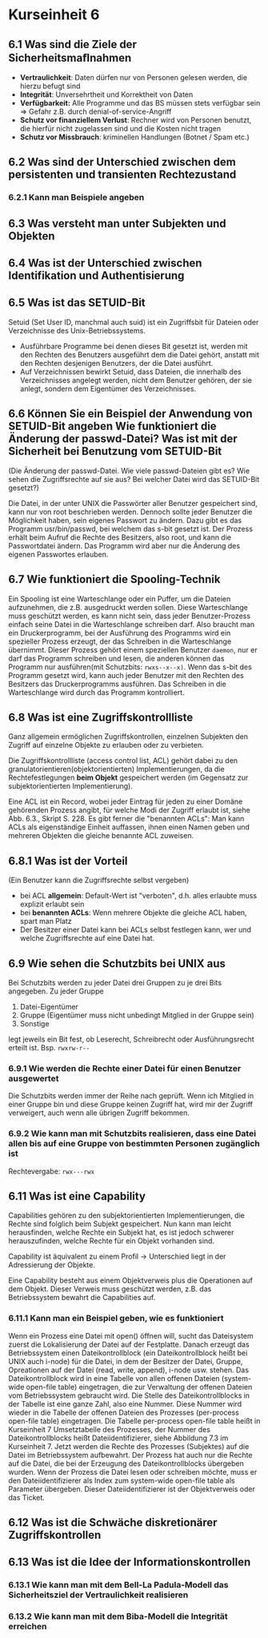 # Kurseinheit 6

## 6.1 Was sind die Ziele der Sicherheitsmaﬂnahmen

* **Vertraulichkeit**: Daten dürfen nur von Personen gelesen werden, die hierzu befugt sind
* **Integrität**: Unversehrtheit und Korrektheit von Daten
* **Verfügbarkeit:** Alle Programme und das BS müssen stets verfügbar sein => Gefahr z.B. durch
denial-of-service-Angriff
* **Schutz vor finanziellem Verlust**: Rechner wird von Personen benutzt, die hierfür nicht
zugelassen sind und die Kosten nicht tragen
* **Schutz vor Missbrauch**:  kriminellen Handlungen (Botnet / Spam etc.)

## 6.2 Was sind der Unterschied zwischen dem persistenten und transienten Rechtezustand

### 6.2.1 Kann man Beispiele angeben

## 6.3 Was versteht man unter Subjekten und Objekten

## 6.4 Was ist der Unterschied zwischen Identifikation und Authentisierung

## 6.5 Was ist das SETUID-Bit

Setuid (Set User ID, manchmal auch suid) ist ein Zugriffsbit für Dateien oder Verzeichnisse des Unix-Betriebssystems.

* Ausführbare Programme bei denen dieses Bit gesetzt ist, werden mit den Rechten des Benutzers ausgeführt dem die Datei gehört, anstatt mit den Rechten desjenigen Benutzers, der die Datei ausführt.
* Auf Verzeichnissen bewirkt Setuid, dass Dateien, die innerhalb des Verzeichnisses angelegt werden, nicht dem Benutzer gehören, der sie anlegt, sondern dem Eigentümer des Verzeichnisses.

## 6.6 Können Sie ein Beispiel der Anwendung von SETUID-Bit angeben Wie funktioniert die Änderung der passwd-Datei? Was ist mit der Sicherheit bei Benutzung vom SETUID-Bit

(Die Änderung der passwd-Datei. Wie viele passwd-Dateien gibt es? Wie sehen die Zugriffsrechte auf sie aus? Bei welcher Datei wird das SETUID-Bit gesetzt?)

Die Datei, in der unter UNIX die Passwörter aller Benutzer gespeichert sind, kann nur von root beschrieben werden. Dennoch sollte jeder Benutzer die Möglichkeit haben, sein eigenes Passwort zu ändern. Dazu gibt es das Programm usr/bin/passwd, bei welchem das s-bit gesetzt ist. Der Prozess erhält beim Aufruf die Rechte des Besitzers, also root, und kann die Passwortdatei ändern. Das Programm wird aber nur die Änderung des eigenen Passwortes erlauben.

## 6.7 Wie funktioniert die Spooling-Technik

Ein Spooling ist eine Warteschlange oder ein Puffer, um die Dateien aufzunehmen, die z.B. ausgedruckt werden sollen. Diese Warteschlange muss geschützt werden, es kann nicht sein, dass jeder Benutzer-Prozess einfach seine Datei in die Warteschlange schreiben darf.
Also braucht man ein Druckerprogramm, bei der Ausführung des Programms wird ein spezieller Prozess erzeugt, der das Schreiben in die Warteschlange übernimmt. Dieser Prozess gehört einem speziellen Benutzer `daemon`, nur er darf das Programm schreiben und lesen, die anderen können das Programm nur ausführen(mit Schutzbits: `rwxs--x--x)`. Wenn das s-bit des Programm gesetzt wird, kann auch jeder Benutzer mit den Rechten des Besitzers das Druckerprogramms ausführen. Das Schreiben in die Warteschlange wird durch das Programm kontrolliert.

## 6.8 Was ist eine Zugriffskontrollliste

Ganz allgemein ermöglichen Zugriffskontrollen, einzelnen Subjekten den Zugriff auf einzelne Objekte zu erlauben oder zu verbieten.

Die Zugriffskontrollliste (access control list, ACL) gehört dabei zu den granulatorientieren(objektorientierten) Implementierungen, da die Rechtefestlegungen **beim Objekt** gespeichert werden (im Gegensatz zur subjektorientierten Implementierung).

Eine ACL ist ein Record, wobei jeder Eintrag für jeden zu einer Domäne gehörenden Prozess angibt, für welche Modi der Zugriff erlaubt ist, siehe Abb. 6.3., Skript S. 228.
Es gibt ferner die "benannten ACLs": Man kann ACLs als eigenständige Einheit auffassen, ihnen einen Namen geben und mehreren Objekten die gleiche benannte ACL zuweisen.

## 6.8.1 Was ist der Vorteil
(Ein Benutzer kann die Zugriffsrechte selbst vergeben)
* bei ACL **allgemein**: Default-Wert ist "verboten", d.h. alles erlaubte muss explizit erlaubt sein
* bei **benannten ACLs**: Wenn mehrere Objekte die gleiche ACL haben, spart man Platz
* Der Besitzer einer Datei kann bei ACLs selbst festlegen kann, wer und welche Zugriffsrechte
auf eine Datei hat.

## 6.9 Wie sehen die Schutzbits bei UNIX aus

Bei Schutzbits werden zu jeder Datei drei Gruppen zu je drei Bits angegeben. Zu jeder Gruppe
1. Datei-Eigentümer
2. Gruppe (Eigentümer muss nicht unbedingt Mitglied in der Gruppe sein)
3. Sonstige

legt jeweils ein Bit fest, ob Leserecht, Schreibrecht oder Ausführungsrecht erteilt ist.
Bsp. `rwxrw-r--`

### 6.9.1 Wie werden die Rechte einer Datei für einen Benutzer ausgewertet

Die Schutzbits werden immer der Reihe nach geprüft. Wenn ich Mitglied in einer Gruppe bin und diese Gruppe keinen Zugriff hat, wird mir der Zugriff verweigert, auch wenn alle übrigen Zugriff bekommen.

### 6.9.2 Wie kann man mit Schutzbits realisieren, dass eine Datei allen bis auf eine Gruppe von bestimmten Personen zugänglich ist

Rechtevergabe: `rwx---rwx`

## 6.11 Was ist eine Capability

Capabilities gehören zu den subjektorientierten Implementierungen, die Rechte sind folglich beim Subjekt gespeichert. Nun kann man leicht herausfinden, welche Rechte ein Subjekt hat, es ist jedoch schwerer herauszufinden, welche Rechte für ein Objekt vorhanden sind.

Capability ist äquivalent zu einem Profil -> Unterschied liegt in der Adressierung der Objekte.

Eine Capability besteht aus einem Objektverweis plus die Operationen auf dem Objekt. Dieser Verweis muss geschützt werden, z.B. das Betriebssystem bewahrt die Capabilities auf.

### 6.11.1 Kann man ein Beispiel geben, wie es funktioniert

Wenn ein Prozess eine Datei mit open() öffnen will, sucht das Dateisystem zuerst die Lokalisierung der Datei auf der Festplatte. Danach erzeugt das Betriebssystem einen Dateikontrollblock (ein Dateikontrollblock heißt bei UNIX auch i-node) für die Datei, in dem der Besitzer der Datei, Gruppe, Opreationen auf der Datei (read, write, append), i-node usw. stehen. Das Dateikontrollblock wird in eine Tabelle von allen offenen Dateien (system-wide open-file table) eingetragen, die zur Verwaltung der offenen Dateien vom Betriebssystem gebraucht wird. Die Stelle des Dateikontrollblocks in der Tabelle ist eine ganze Zahl, also eine Nummer. Diese Nummer wird wieder in die Tabelle der offenen Dateien des Prozesses (per-process open-file table) eingetragen. Die Tabelle per-process open-file table heißt in Kurseinheit 7 Umsetztabelle des Prozesses, der Nummer des Dateikontrollblocks heißt Dateiidentifizierer, siehe
Abbildung 7.3 im Kurseinheit 7.
Jetzt werden die Rechte des Prozesses (Subjektes) auf die Datei im Betriebssystem aufbewahrt. Der Prozess hat auch nur die Rechte auf die Datei, die bei der Erzeugung des Dateikontrollblocks übergeben wurden. Wenn der Prozess die Datei lesen oder schreiben möchte, muss er den Dateiidentifizierer als Index zum system-wide open-file table als Parameter übergeben. Dieser Dateiidentifizierer ist der Objektverweis oder das Ticket.

## 6.12 Was ist die Schwäche diskretionärer Zugriffskontrollen

## 6.13 Was ist die Idee der Informationskontrollen

### 6.13.1 Wie kann man mit dem Bell-La Padula-Modell das Sicherheitsziel der Vertraulichkeit realisieren

### 6.13.2 Wie kann man mit dem Biba-Modell die Integrität erreichen
